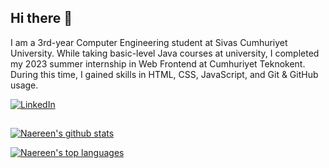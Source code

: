 ## Hi there 👋
I am a 3rd-year Computer Engineering student at Sivas Cumhuriyet University. While taking basic-level Java courses at university, I completed my 2023 summer internship in Web Frontend at Cumhuriyet Teknokent. During this time, I gained skills in HTML, CSS, JavaScript, and Git & GitHub usage. 

[![LinkedIn](https://img.shields.io/badge/LinkedIn-%230077B5.svg?logo=linkedin&logoColor=white)](https://www.linkedin.com/in/b%C3%BC%C5%9Fra-g%C3%B6kta%C5%9F-c%C3%BC/)

##

[![Naereen's github stats](https://github-readme-stats.vercel.app/api?username=busrasgkts15&theme=pink-green)](https://github.com/anuraghazra/github-readme-stats)


[![Naereen's top languages](https://github-readme-stats.vercel.app/api/top-langs/?username=busrasgkts15&theme=white-green)](https://github.com/anuraghazra/github-readme-stats)
